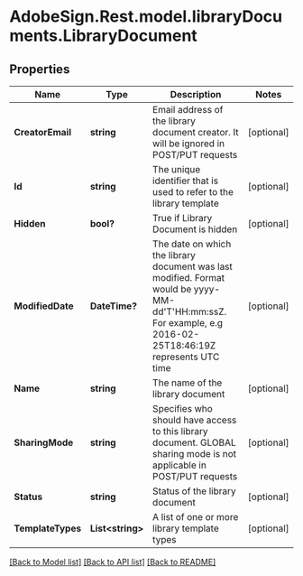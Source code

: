 # AdobeSign.Rest.model.libraryDocuments.LibraryDocument
## Properties

Name | Type | Description | Notes
------------ | ------------- | ------------- | -------------
**CreatorEmail** | **string** | Email address of the library document creator. It will be ignored in POST/PUT requests | [optional] 
**Id** | **string** | The unique identifier that is used to refer to the library template | [optional] 
**Hidden** | **bool?** | True if Library Document is hidden | [optional] 
**ModifiedDate** | **DateTime?** | The date on which the library document was last modified. Format would be yyyy-MM-dd&#39;T&#39;HH:mm:ssZ. For example, e.g 2016-02-25T18:46:19Z represents UTC time | [optional] 
**Name** | **string** | The name of the library document | [optional] 
**SharingMode** | **string** | Specifies who should have access to this library document. GLOBAL sharing mode is not applicable in POST/PUT requests | [optional] 
**Status** | **string** | Status of the library document | [optional] 
**TemplateTypes** | **List&lt;string&gt;** | A list of one or more library template types | [optional] 

[[Back to Model list]](../README.md#documentation-for-models) [[Back to API list]](../README.md#documentation-for-api-endpoints) [[Back to README]](../README.md)

